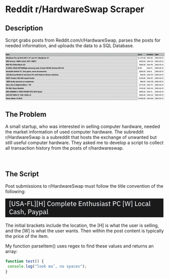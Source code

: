 # Reddit r/HardwareSwap Scraper

## Description
 Script grabs posts from Reddit.com/r/HardwareSwap, parses the posts for needed information, and uploads the data to a SQL Database.
 
<img src="https://github.com/joshuarreid/Reddit-Scraper/blob/main/HardwareSwap.png" />

<br />

## The Problem
A small startup, who was interested in selling computer hardware, needed the market information of used computer hardware. The subreddit r/HardwareSwap is a subreddit that hosts the exchange of unwanted but still useful computer hardware.  They asked me to develop a script to collect all transaction history from the posts of r/hardwareswap.

<br />

## The Script
Post submissions to r/HardwareSwap must follow the title convention of the following:

<img width="500" src="https://github.com/joshuarreid/Reddit-Scraper/blob/main/PostTitle.png" />

The initial brackets include the location, the [H] is what the user is selling, and the [W] is what the user wants. Then within the post content is typically the price of the item. 

My function parseItem() uses regex to find these values and returns an array:

```javascript
function test() {
 console.log("look ma’, no spaces");
}
```



